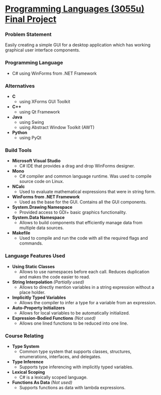 # <b><u>Programming Languages (3055u) Final Project</u></b>

<h3><b>Problem Statement</b></h3>

Easily creating a simple GUI for a desktop application which has working graphical user interface components.

<h3><b>Programming Language</b></h3>
<ul><li>C# using WinForms from .NET Framework</li></ul>

<h3><b>Alternatives</b></h3>
<ul><li><b>C</b>
        <ul><li>using XForms GUI Toolkit</li></ul></li>
    <li><b>C++</b>
        <ul><li>using Qt Framework</ul></li></li>
    <li><b>Java</b>
        <ul><li>using Swing</li>
            <li>using Abstract Window Toolkit (AWT)</li></ul></li>
    <li><b>Python</b>
        <ul><li>using PyQt</li></ul></li></ul>

<h3><b>Build Tools</b></h3>
<ul><li><b>Microsoft Visual Studio</b>
        <ul><li>C# IDE that provides a drag and drop WinForms designer.</li></ul></li>
    <li><b>Mono</b>
        <ul><li>C# compiler and common language runtime. Was used to compile source code on Linux.</li></ul></li>
    <li><b>NCalc</b>
        <ul><li>Used to evaluate mathematical expressions that were in string form. </li></ul></li>
    <li><b>WinForms from .NET Framework</b>
        <ul><li>Used as the base for the GUI. Contains all the GUI components.</li></ul></li>
    <li><b>System.Drawing Namespace</b>
        <ul><li>Provided access to GDI+ basic graphics functionality.</li></ul></li>
    <li><b>System.Data Namespace</b>
        <ul><li>Allows to build components that efficiently manage data from multiple data sources.</li></ul></li>
    <li><b>Makefile</b>
        <ul><li>Used to compile and run the code with all the required flags and commands.</li></ul></li></ul>

<h3><b>Language Features Used</b></h3>
<ul><li><b>Using Static Classes</b>
        <ul><li>Allows to use namespaces before each call. Reduces duplication and makes the code easier to read.</li></ul></li>
    <li><b>String Interpolation</b> <i>(Partially used)</i>
        <ul><li>Allows to directly mention variables in a string expression without a place holder.</li></ul></li>
    <li><b>Implicitly Typed Variables</b>
        <ul><li>Allows the compiler to infer a type for a variable from an expression.</li></ul></li>
    <li><b>Auto-Property Initializers</b>
        <ul><li>Allows for local variables to be automatically initialized.</li></ul></li>
    <li><b>Expression-Bodied Functions</b> <i>(Not used)</i>
        <ul><li>Allows one lined functions to be reduced into one line.</li></ul></li></ul>

<h3><b>Course Relating</b></h3>
<ul><li><b>Type System</b>
        <ul><li>Common type system that supports classes, structures, enumerations, interfaces, and delegates.</li></ul></li>
    <li><b>Type Inference</b>
        <ul><li>Supports type inferencing with implicitly typed variables.</li></ul></li>
    <li><b>Lexical Scoping</b>
        <ul><li>C# is a lexically scoped language.</li></ul></li>
    <li><b>Functions As Data</b> <i>(Not used)</i>
        <ul><li>Supports functions as data with lambda expressions.</li></ul></li></ul>
